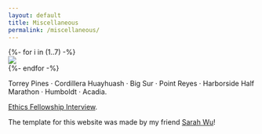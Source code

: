 ```yaml
---
layout: default
title: Miscellaneous
permalink: /miscellaneous/
---
```


<!-- names:
 -  -->
<div class="chalk content-mid">
  {%- for i in (1..7) -%}
  <div> <a href="/imgs/IMG{{ i }}.jpeg" class="lightbox_trigger"> <img src="/imgs/IMG{{ i }}.jpeg"> </a> 
  </div>
  {%- endfor -%}
</div>

Torrey Pines &#183; Cordillera Huayhuash &#183; Big Sur &#183; Point Reyes &#183; Harborside Half Marathon &#183; Humboldt &#183; Acadia.

[Ethics Fellowship Interview](https://ethicsinsociety.stanford.edu/buzz-blog/modeling-inequities-out-machine-learning).

The template for this website was made by my friend [Sarah Wu](https://sarahawu.github.io/)!


<!-- Teaching.
<div class="chalk content-mid">
<a href="/imgs/introtodeeplearn.png" class="lightbox_trigger"> <img src="/imgs/introtodeeplearn.png"> </a>
<a href="/imgs/beautiful_patterns.jpeg" class="lightbox_trigger"> <img src="/imgs/beautiful_patterns.jpeg"> </a>
<a href="/imgs/beautiful_patterns2.jpg" class="lightbox_trigger"> <img src="/imgs/beautiful_patterns2.jpg"> </a>
</div> -->

